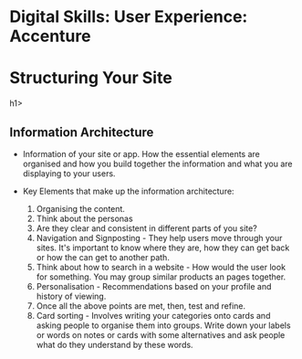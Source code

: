 # Digital Skills: User Experience: Accenture

<h1>Structuring Your Site</h1>h1>

<h2>Information Architecture</h2>

- Information of your site or app. How the essential elements are organised and how you build together the information and what you are displaying to your users.

- Key Elements that make up the information architecture:
  1. Organising the content.
  2. Think about the personas
  3. Are they clear and consistent in different parts of you site?
  4. Navigation and Signposting - They help users move through your sites. It's important to know where they are, how they can get back or how the can get to another path.
  5. Think about how to search in a website - How would the user look for something. You may group similar products an pages together.
  6. Personalisation - Recommendations based on your profile and history of viewing.
  7. Once all the above points are met, then, test and refine.
  8. Card sorting - Involves writing your categories onto cards and asking people to organise them into groups. Write down your labels or words on notes or cards with some alternatives and ask people what do they understand by these words.

